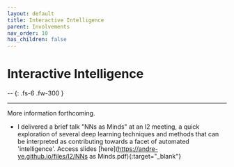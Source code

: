 ```yaml
---
layout: default
title: Interactive Intelligence
parent: Involvements
nav_order: 10
has_children: false
---
```


# Interactive Intelligence

--
{: .fs-6 .fw-300 }

---

More information forthcoming.

- I delivered a brief talk "NNs as Minds" at an I2 meeting, a quick exploration of several deep learning techniques and methods that can be interpreted as contributing towards a facet of automated 'intelligence'. Access slides [here](https://andre-ye.github.io/files/I2/NNs as Minds.pdf){:target="_blank"}
